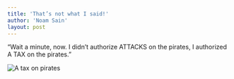 ```yaml
---
title: 'That’s not what I said!'
author: 'Noam Sain'
layout: post
---
```


“Wait a minute, now. I didn’t authorize ATTACKS on the pirates, I authorized A TAX on the pirates.”

![A tax on pirates](https://2.bp.blogspot.com/_8aN4krk1nsk/SfIjDYyMuGI/AAAAAAAAALI/CJwJ4-j5nic/s1024/ATT00001.jpg "A tax on pirates")
